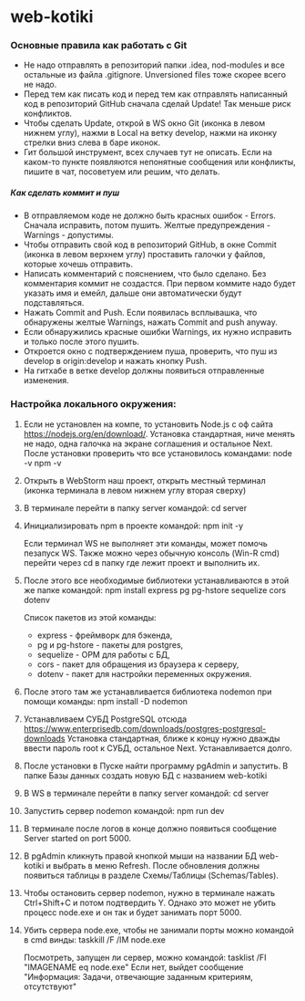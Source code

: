 # web-kotiki


### Основные правила как работать с Git

* Не надо отправлять в репозиторий папки .idea, nod-modules и все остальные из файла .gitignore. Unversioned files тоже скорее всего не надо.
* Перед тем как писать код и перед тем как отправлять написанный код в репозиторий GitHub сначала сделай Update! Так меньше риск конфликтов.
* Чтобы сделать Update, открой в WS окно Git (иконка в левом нижнем углу), нажми в Local на ветку develop, нажми на иконку стрелки вниз слева в баре иконок.
* Гит большой инструмент, всех случаев тут не описать. Если на каком-то пункте появляются непонятные сообщения или конфликты, пишите в чат, посоветуем или решим, что делать.

##### Как сделать коммит и пуш
* В отправляемом коде не должно быть красных ошибок - Errors. Сначала исправить, потом пушить. Желтые предупреждения - Warnings - допустимы.
* Чтобы отправить свой код в репозиторий GitHub, в окне Commit (иконка в левом верхнем углу) проставить галочки у файлов, которые хочешь отправить.
* Написать комментарий с пояснением, что было сделано. Без комментария коммит не создастся. При первом коммите надо будет указать имя и емейл, дальше они автоматически будут подставляться.
* Нажать Commit and Push. Если появилась всплывашка, что обнаружены желтые Warnings, нажать Commit and push anyway.
* Если обнаружились красные ошибки Warnings, их нужно исправить и только после этого пушить.
* Откроется окно с подтверждением пуша, проверить, что пуш из develop в origin:develop и нажать кнопку Push.
* На гитхабе в ветке develop должны появиться отправленные изменения.



### Настройка локального окружения:

1. Если не установлен на компе, то установить Node.js с оф сайта https://nodejs.org/en/download/. 
   Установка стандартная, ниче менять не надо, одна галочка на экране соглашения и остальное Next.
   После установки проверить что все установилось командами:
   node -v
   npm -v

2. Открыть в WebStorm наш проект, открыть местный терминал (иконка терминала в левом нижнем углу вторая сверху)

3. В терминале перейти в папку server командой: 
   cd server

4. Инициализировать npm в проекте командой: 
   npm init -y

   Если терминал WS не выполняет эти команды, может помочь пезапуск WS.
   Также можно через обычную консоль (Win-R cmd) перейти через cd в папку где лежит проект и выполнить их.

5. После этого все необходимые библиотеки устанавливаются в этой же папке командой: 
   npm install express pg pg-hstore sequelize cors dotenv
   
   Список пакетов из этой команды:
   - express - фреймворк для бэкенда, 
   - pg и pg-hstore - пакеты для postgres, 
   - sequelize - ОРМ для работы с БД, 
   - cors - пакет для обращения из браузера к серверу, 
   - dotenv - пакет для настройки переменных окружения.

6. После этого там же устанавливается библиотека nodemon при помощи команды: 
   npm install -D nodemon

7. Устанавливаем СУБД PostgreSQL отсюда https://www.enterprisedb.com/downloads/postgres-postgresql-downloads
   Установка стандартная, ближе к концу нужно дважды ввести пароль root к СУБД, остальное Next. Устанавливается долго.

8. После установки в Пуске найти программу pgAdmin и запустить. В папке Базы данных создать новую БД с названием web-kotiki

9. В WS в терминале перейти в папку server командой:
   cd server

10. Запустить сервер nodemon командой:
    npm run dev

11. В терминале после логов в конце должно появиться сообщение Server started on port 5000.

12. В pgAdmin кликнуть правой кнопкой мыши на названии БД web-kotiki и выбрать в меню Refresh. 
    После обновления должны появиться таблицы в разделе Схемы/Таблицы (Schemas/Tables).

13. Чтобы остановить сервер nodemon, нужно в терминале нажать Ctrl+Shift+C и потом подтвердить Y. Однако это может не убить процесс node.exe и он так и будет занимать порт 5000.

14. Убить сервера node.exe, чтобы не занимали порты можно командой в cmd винды: taskkill /F /IM node.exe

    Посмотреть, запущен ли сервер, можно командой: tasklist /FI "IMAGENAME eq node.exe"
    Если нет, выйдет сообщение "Информация: Задачи, отвечающие заданным критериям, отсутствуют"
